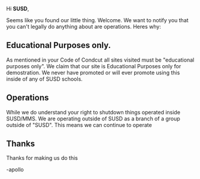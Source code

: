 Hi **SUSD**,

Seems like you found our little thing. Welcome. We want to notify you that you can't legally do anything about are operations. Heres why:


## Educational Purposes only.
As mentioned in your Code of Condcut all sites visited must be "educational purposes only". We claim that our site is Educational Purposes only for
demostration. We never have promoted or will ever promote using this inside of any of SUSD schools.

## Operations
While we do understand your right to shutdown things operated inside SUSD/MMS. We are operating outside of SUSD as a branch of a group
outside of "SUSD". This means we can continue to operate

## Thanks
Thanks for making us do this

-apollo
